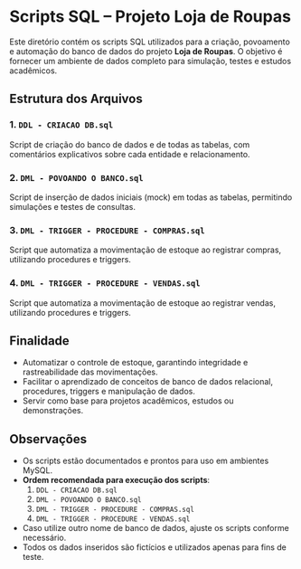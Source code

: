 # Scripts SQL – Projeto Loja de Roupas

Este diretório contém os scripts SQL utilizados para a criação, povoamento e automação do banco de dados do projeto **Loja de Roupas**. O objetivo é fornecer um ambiente de dados completo para simulação, testes e estudos acadêmicos.

## Estrutura dos Arquivos

### 1. `DDL - CRIACAO DB.sql`
Script de criação do banco de dados e de todas as tabelas, com comentários explicativos sobre cada entidade e relacionamento.

### 2. `DML - POVOANDO O BANCO.sql`
Script de inserção de dados iniciais (mock) em todas as tabelas, permitindo simulações e testes de consultas.

### 3. `DML - TRIGGER - PROCEDURE - COMPRAS.sql`
Script que automatiza a movimentação de estoque ao registrar compras, utilizando procedures e triggers.

### 4. `DML - TRIGGER - PROCEDURE - VENDAS.sql`
Script que automatiza a movimentação de estoque ao registrar vendas, utilizando procedures e triggers.

## Finalidade

- Automatizar o controle de estoque, garantindo integridade e rastreabilidade das movimentações.
- Facilitar o aprendizado de conceitos de banco de dados relacional, procedures, triggers e manipulação de dados.
- Servir como base para projetos acadêmicos, estudos ou demonstrações.

## Observações

- Os scripts estão documentados e prontos para uso em ambientes MySQL.
- **Ordem recomendada para execução dos scripts**:
  1. `DDL - CRIACAO DB.sql`
  2. `DML - POVOANDO O BANCO.sql`
  3. `DML - TRIGGER - PROCEDURE - COMPRAS.sql`
  4. `DML - TRIGGER - PROCEDURE - VENDAS.sql`
- Caso utilize outro nome de banco de dados, ajuste os scripts conforme necessário.
- Todos os dados inseridos são fictícios e utilizados apenas para fins de teste.

